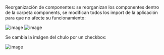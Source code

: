 Reorganización de componentes: se reorganizan los componentes dentro de la carpeta components, se modifican todos los import de la aplicación para que no afecte su funcionamiento:

![image](https://user-images.githubusercontent.com/90021252/166400315-36daa41b-69db-4a30-9b70-553d6c871c26.png)
![image](https://user-images.githubusercontent.com/90021252/166400343-d85bc2ab-784c-4a9e-9ed6-549a228c466e.png)

Se cambia la imágen del chulo por un checkbox:

![image](https://user-images.githubusercontent.com/90021252/166434229-d4d3a61d-a9ce-462b-bd19-6f88992a7b7d.png)

